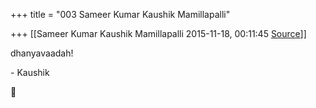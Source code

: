 +++
title = "003 Sameer Kumar Kaushik Mamillapalli"

+++
[[Sameer Kumar Kaushik Mamillapalli	2015-11-18, 00:11:45 [Source](https://groups.google.com/g/samskrita/c/uz7RXlJUQGo)]]



dhanyavaadah!

  

\- Kaushik




